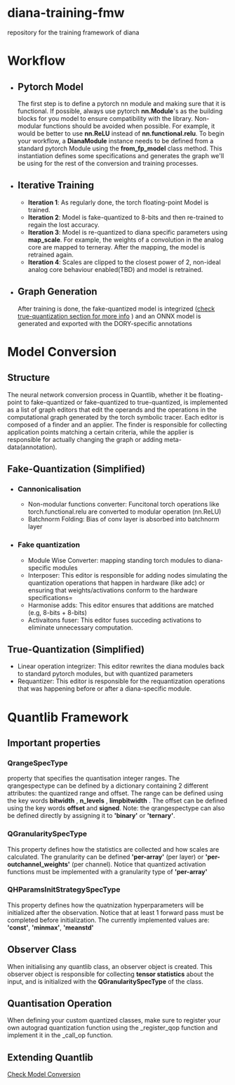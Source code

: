 
# diana-training-fmw
repository for the training framework of diana

# Workflow
- ## Pytorch Model 
  The first step is to define a pytorch nn module and making sure that it is functional. If possible,  always use pytorch **nn.Module**'s as the building blocks for you model to ensure compatibility with the library. Non-modular functions should be avoided when possible. For example, it would be better to use **nn.ReLU** instead of **nn.functional.relu**. To begin your workflow, a **DianaModule** instance needs to be defined from a standard pytorch Module using the **from_fp_model** class method. This instantiation defines some specifications and generates the graph we'll be using for the rest of the conversion and training processes.  
- ## Iterative Training
  - **Iteration 1**: As regularly done, the torch floating-point Model is trained. 
  - **Iteration 2**: Model is fake-quantized to 8-bits and then re-trained to regain the lost accuracy. 
  - **Iteration 3**: Model is re-quantized to diana specific parameters using **map_scale**. For example, the weights of a convolution in the analog core are mapped to terneray. After the mapping, the model is retrained again. 
  - **Iteration 4**: Scales are clipped to the closest power of 2, non-ideal analog core behaviour enabled(TBD) and model is retrained. 
- ## Graph Generation 
    After training is done, the fake-quantized model is integrized ([check true-quantization section for more info](#true-quantization) 
) and an ONNX model is generated and exported with the DORY-specific annotations 

# Model Conversion
## Structure 
The neural network conversion process in Quantlib, whether it be floating-point to fake-quantized or fake-quantized to true-quantized, is implemented as a list of graph editors that edit the operands and the operations in the computational graph generated by the torch symbolic tracer. Each editor is composed of a finder and an applier. The finder is responsible for collecting application points matching a certain criteria, while the applier is responsible for actually changing the graph or adding meta-data(annotation). 
## Fake-Quantization (Simplified)
- ### Cannonicalisation
  - Non-modular functions converter: Funcitonal torch operations like torch.functional.relu are converted to modular operation (nn.ReLU)
  - Batchnorm Folding: Bias of conv layer is absorbed into batchnorm layer 
- ### Fake quantization 
    - Module Wise Converter: mapping standing torch modules to diana-specific modules
    - Interposer: This editor is responsible for adding nodes simulating the quantization operations that happen in hardware (like adc) or ensuring that weights/activations conform to the hardware specifications=
    - Harmonise adds: This editor ensures that additions are matched (e.g, 8-bits + 8-bits)
    - Activaitons fuser: This editor fuses succeding activations to eliminate unnecessary computation. 
## True-Quantization (Simplified)
- Linear operation integrizer: This editor rewrites the diana modules back to standard pytorch modules, but with quantized parameters
- Requantizer: This editor is responsible for the requantization operations that was happening before or after a diana-specific module. 


# Quantlib Framework 


## Important properties 
### **QrangeSpecType**

property that specifies the quantisation integer ranges. The qrangespectype can be defined by a dictionary containing 2 different attributes: the quantized range and offset. The range can be defined using the key words **bitwidth** , **n_levels** , **limpbitwidth**
. The offset can be defined using the key words **offset** and **signed**. Note: the qrangespectype can also be defined directly by assigning it to **'binary'** or **'ternary'**. 
### **QGranularitySpecType**
This property defines how the statistics are collected and how scales are calculated. The granularity can be defined **'per-array'** (per layer) or **'per-outchannel_weights'** (per channel). Notice that quantized activation functions must be implemented with a granularity type of **'per-array'**
### **QHParamsInitStrategySpecType**
This property defines how the quatnization hyperparameters will be initialized after the observation. Notice that at least 1 forward pass must be completed before initialization. The currently implemented values are: **'const'**, **'minmax'**, **'meanstd'**

## Observer Class 
When initialising any quantlib class, an observer object is created. This observer object is responsible for collecting **tensor statistics** about the input, and is initialized with the **QGranularitySpecType** of the class. 
## Quantisation Operation

When defining your custom quantized classes, make sure to register your own autograd quantization function using the _register_qop function and implement it in the _call_op function. 

## Extending Quantlib 
[Check Model Conversion](#model-conversion)
       
